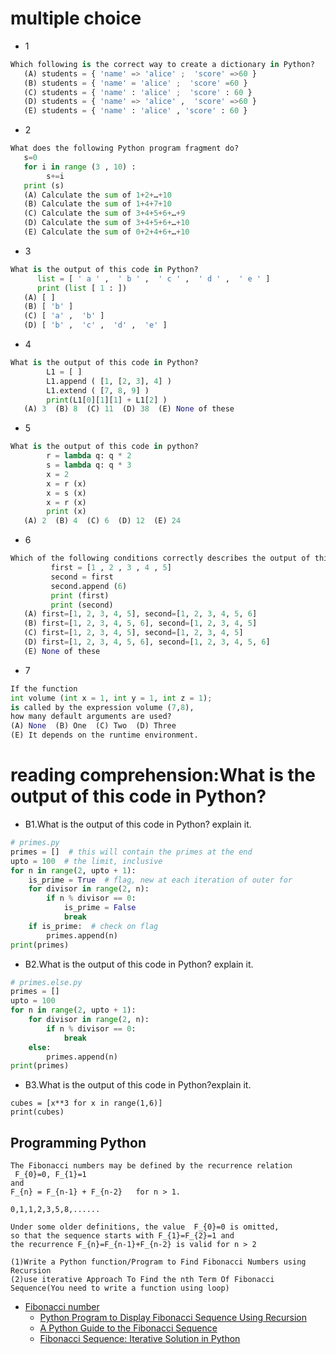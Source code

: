 # multiple choice
- 1
```python
Which following is the correct way to create a dictionary in Python?
   (A) students = { 'name' => 'alice' ;  'score' =>60 }
   (B) students = { 'name' = 'alice' ;  'score' =60 }
   (C) students = { 'name' : 'alice' ;  'score' : 60 }
   (D) students = { 'name' => 'alice' ,  'score' =>60 }
   (E) students = { 'name' : 'alice' , 'score' : 60 }
```
- 2
```python
What does the following Python program fragment do?
   s=0
   for i in range (3 , 10) :
        s+=i
   print (s)
   (A) Calculate the sum of 1+2+…+10
   (B) Calculate the sum of 1+4+7+10
   (C) Calculate the sum of 3+4+5+6+…+9
   (D) Calculate the sum of 3+4+5+6+…+10
   (E) Calculate the sum of 0+2+4+6+…+10
```
- 3
```python
What is the output of this code in Python?
      list = [ ' a ' ,  ' b ' ,  ' c ' ,  ' d ' ,  ' e ' ]
      print (list [ 1 : ])
   (A) [ ]
   (B) [ 'b' ]
   (C) [ 'a' ,  'b' ]
   (D) [ 'b' ,  'c' ,  'd' ,  'e' ]
```

- 4
```python
What is the output of this code in Python?
        L1 = [ ]
        L1.append ( [1, [2, 3], 4] )
        L1.extend ( [7, 8, 9] )
        print(L1[0][1][1] + L1[2] )
   (A) 3  (B) 8  (C) 11  (D) 38  (E) None of these
```

- 5

```python
What is the output of this code in python?
        r = lambda q: q * 2
        s = lambda q: q * 3
        x = 2
        x = r (x)
        x = s (x)
        x = r (x)
        print (x)
   (A) 2  (B) 4  (C) 6  (D) 12  (E) 24
```

- 6
```python
Which of the following conditions correctly describes the output of this code in  Python?
         first = [1 , 2 , 3 , 4 , 5]
         second = first
         second.append (6)
         print (first)
         print (second)
   (A) first=[1, 2, 3, 4, 5], second=[1, 2, 3, 4, 5, 6]
   (B) first=[1, 2, 3, 4, 5, 6], second=[1, 2, 3, 4, 5]
   (C) first=[1, 2, 3, 4, 5], second=[1, 2, 3, 4, 5]
   (D) first=[1, 2, 3, 4, 5, 6], second=[1, 2, 3, 4, 5, 6]
   (E) None of these
```
- 7
```python
If the function 
int volume (int x = 1, int y = 1, int z = 1); 
is called by the expression volume (7,8), 
how many default arguments are used?
(A) None  (B) One  (C) Two  (D) Three
(E) It depends on the runtime environment.
```

# reading comprehension:What is the output of this code in Python?
- B1.What is the output of this code in Python? explain it.
```python
# primes.py
primes = []  # this will contain the primes at the end
upto = 100  # the limit, inclusive
for n in range(2, upto + 1):
    is_prime = True  # flag, new at each iteration of outer for
    for divisor in range(2, n):
        if n % divisor == 0:
            is_prime = False
            break
    if is_prime:  # check on flag
        primes.append(n)
print(primes)
```
- B2.What is the output of this code in Python? explain it.
```python
# primes.else.py
primes = []
upto = 100
for n in range(2, upto + 1):
    for divisor in range(2, n):
        if n % divisor == 0:
            break
    else:
        primes.append(n)
print(primes)
```
- B3.What is the output of this code in Python?explain it.
```
cubes = [x**3 for x in range(1,6)]
print(cubes)
```

## Programming Python
```
The Fibonacci numbers may be defined by the recurrence relation
 F_{0}=0, F_{1}=1
and
F_{n} = F_{n-1} + F_{n-2}   for n > 1.

0,1,1,2,3,5,8,......

Under some older definitions, the value  F_{0}=0 is omitted, 
so that the sequence starts with F_{1}=F_{2}=1 and 
the recurrence F_{n}=F_{n-1}+F_{n-2} is valid for n > 2

(1)Write a Python function/Program to Find Fibonacci Numbers using Recursion
(2)use iterative Approach To Find the nth Term Of Fibonacci Sequence(You need to write a function using loop)
```
- [Fibonacci number](https://en.wikipedia.org/wiki/Fibonacci_number)
  - [Python Program to Display Fibonacci Sequence Using Recursion](https://www.programiz.com/python-programming/examples/fibonacci-recursion)
  - [A Python Guide to the Fibonacci Sequence](https://realpython.com/fibonacci-sequence-python/)
  - [Fibonacci Sequence: Iterative Solution in Python](https://pythonistaplanet.com/fibonacci-sequence-iterative/)

```


```
```

